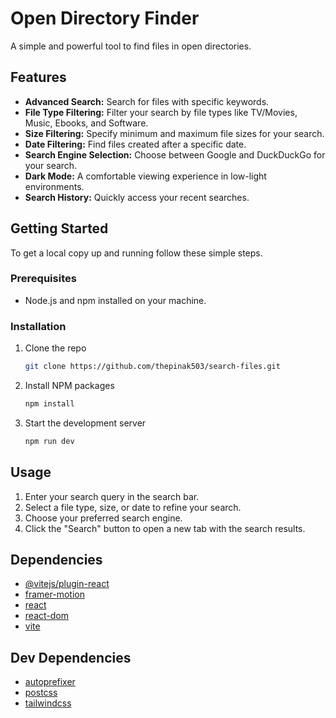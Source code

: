 # Open Directory Finder

A simple and powerful tool to find files in open directories.

## Features

*   **Advanced Search:** Search for files with specific keywords.
*   **File Type Filtering:** Filter your search by file types like TV/Movies, Music, Ebooks, and Software.
*   **Size Filtering:** Specify minimum and maximum file sizes for your search.
*   **Date Filtering:** Find files created after a specific date.
*   **Search Engine Selection:** Choose between Google and DuckDuckGo for your search.
*   **Dark Mode:** A comfortable viewing experience in low-light environments.
*   **Search History:** Quickly access your recent searches.

## Getting Started

To get a local copy up and running follow these simple steps.

### Prerequisites

*   Node.js and npm installed on your machine.

### Installation

1.  Clone the repo
    ```sh
    git clone https://github.com/thepinak503/search-files.git
    ```
2.  Install NPM packages
    ```sh
    npm install
    ```
3.  Start the development server
    ```sh
    npm run dev
    ```

## Usage

1.  Enter your search query in the search bar.
2.  Select a file type, size, or date to refine your search.
3.  Choose your preferred search engine.
4.  Click the "Search" button to open a new tab with the search results.

## Dependencies

*   [@vitejs/plugin-react](https://www.npmjs.com/package/@vitejs/plugin-react)
*   [framer-motion](https://www.npmjs.com/package/framer-motion)
*   [react](https://www.npmjs.com/package/react)
*   [react-dom](https://www.npmjs.com/package/react-dom)
*   [vite](https://www.npmjs.com/package/vite)

## Dev Dependencies

*   [autoprefixer](https://www.npmjs.com/package/autoprefixer)
*   [postcss](https://www.npmjs.com/package/postcss)
*   [tailwindcss](https://www.npmjs.com/package/tailwindcss)
